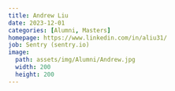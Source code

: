 ```yaml
---
title: Andrew Liu
date: 2023-12-01
categories: [Alumni, Masters]
homepage: https://www.linkedin.com/in/aliu31/
job: Sentry (sentry.io)
image:
  path: assets/img/Alumni/Andrew.jpg
  width: 200
  height: 200
---
```


